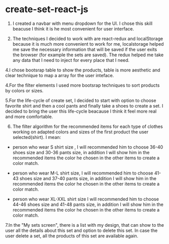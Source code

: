 # create-set-react-js

1. I created a navbar with menu dropdown for the UI. I chose this skill beacuse I think it is he most convenient for user interface.

2. The techniques I decided to work with are react-redux and localStorage because it is much more convenient to work for me, localstorage helped me save the necessary information that will be saved if the user exits the browser (for example the sets are saved). The redux helped me take any data that I need to inject for every place that I need.

4.I chose bootsrap table to show the products, table is more aesthetic and clear technique to map a array for the user inteface.

4.For the filter elements I used more bootsrap techniques to sort products by colors or sizes.

5.For the life-cycle of create set, I decided to start with option to choose favorite shirt and then a cool pants and finally take a shoes to create a set. I decided to bring the user this life-cycle beacause I think it feel more real and more comfortable.

6. The filter algorithm for the recommended items for each type of clothes working on adapted colors and sizes of the first product the user selected(shirt).
   I mean:

- person who wear S shirt size , I will recommended him to choose 36-40 shoes size and 30-36 pants size, in addition I will show him in the recommended items the color he chosen in the other items to create a color match.

- person who wear M-L shirt size, I will recommended him to choose 41-43 shoes size and 37-40 pants size, in addition I will show him in the recommended items the color he chosen in the other items to create a color match.

- person who wear XL-XXL shirt size I will recommended him to choose 44-46 shoes size and 41-48 pants size, in addition I will show him in the recommended items the color he chosen in the other items to create a color match.

7.In the "My sets screen", there is a list with my design, that can show to the user all the details about this set and option to delete this set. In case the user delete a set, all the products of this set are available again.

